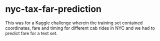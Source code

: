 # nyc-tax-far-prediction
This was for a Kaggle challenge wherein the training set contained coordinates, fare and timing for different cab rides in NYC and we had to predict fare for a test set.
